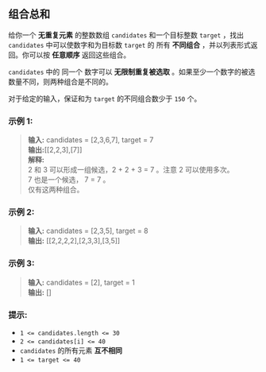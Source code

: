 ## 组合总和

给你一个 **无重复元素** 的整数数组 `candidates` 和一个目标整数 `target` ，找出 `candidates`
中可以使数字和为目标数 `target` 的 所有 **不同组合** ，并以列表形式返回。你可以按 **任意顺序** 返回这些组合。

`candidates` 中的 同一个 数字可以 **无限制重复被选取** 。如果至少一个数字的被选数量不同，则两种组合是不同的。

对于给定的输入，保证和为 `target` 的不同组合数少于 `150` 个。

### 示例 1:

> **输入:** candidates = [2,3,6,7], target = 7                
> **输出:**[[2,2,3],[7]]  
> **解释:**  
> 2 和 3 可以形成一组候选，2 + 2 + 3 = 7 。注意 2 可以使用多次。  
> 7 也是一个候选， 7 = 7 。  
> 仅有这两种组合。

### 示例 2:

> **输入:** candidates = [2,3,5], target = 8                  
> **输出:** [[2,2,2,2],[2,3,3],[3,5]]

### 示例 3:

> **输入:** candidates = [2], target = 1                  
> **输出:** []

### 提示:

* `1 <= candidates.length <= 30`
* `2 <= candidates[i] <= 40`
* `candidates` 的所有元素 **互不相同**
* `1 <= target <= 40`